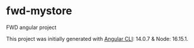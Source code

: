 # fwd-mystore
FWD angular project

This project was initially generated with <a href="https://angular.io/cli">Angular CLI</a>: 14.0.7 & Node: 16.15.1.

